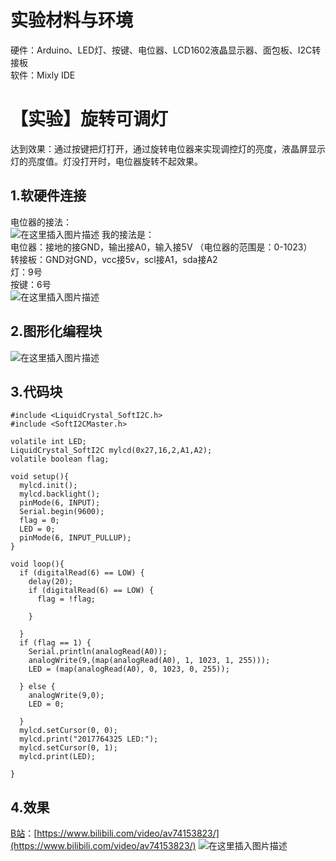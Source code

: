 # 实验材料与环境
硬件：Arduino、LED灯、按键、电位器、LCD1602液晶显示器、面包板、I2C转接板  
软件：Mixly IDE  

# 【实验】旋转可调灯
达到效果：通过按键把灯打开，通过旋转电位器来实现调控灯的亮度，液晶屏显示灯的亮度值。灯没打开时，电位器旋转不起效果。  
## 1.软硬件连接
电位器的接法：  
![在这里插入图片描述](https://img-blog.csdnimg.cn/20191101184720909.jpg?x-oss-process=image/watermark,type_ZmFuZ3poZW5naGVpdGk,shadow_10,text_aHR0cHM6Ly9ibG9nLmNzZG4ubmV0L3FxXzQyNzY3NjQ3,size_16,color_FFFFFF,t_70)
我的接法是：  
电位器：接地的接GND，输出接A0，输入接5V  （电位器的范围是：0-1023）  
转接板：GND对GND，vcc接5v，scl接A1，sda接A2  
灯：9号  
按键：6号  
![在这里插入图片描述](https://img-blog.csdnimg.cn/20191101184704476.jpg?x-oss-process=image/watermark,type_ZmFuZ3poZW5naGVpdGk,shadow_10,text_aHR0cHM6Ly9ibG9nLmNzZG4ubmV0L3FxXzQyNzY3NjQ3,size_16,color_FFFFFF,t_70)
## 2.图形化编程块
![在这里插入图片描述](https://img-blog.csdnimg.cn/20191101181516248.PNG?x-oss-process=image/watermark,type_ZmFuZ3poZW5naGVpdGk,shadow_10,text_aHR0cHM6Ly9ibG9nLmNzZG4ubmV0L3FxXzQyNzY3NjQ3,size_16,color_FFFFFF,t_70)
## 3.代码块

```
#include <LiquidCrystal_SoftI2C.h>
#include <SoftI2CMaster.h>

volatile int LED;
LiquidCrystal_SoftI2C mylcd(0x27,16,2,A1,A2);
volatile boolean flag;

void setup(){
  mylcd.init();
  mylcd.backlight();
  pinMode(6, INPUT);
  Serial.begin(9600);
  flag = 0;
  LED = 0;
  pinMode(6, INPUT_PULLUP);
}

void loop(){
  if (digitalRead(6) == LOW) {
    delay(20);
    if (digitalRead(6) == LOW) {
      flag = !flag;

    }

  }
  if (flag == 1) {
    Serial.println(analogRead(A0));
    analogWrite(9,(map(analogRead(A0), 1, 1023, 1, 255)));
    LED = (map(analogRead(A0), 0, 1023, 0, 255));

  } else {
    analogWrite(9,0);
    LED = 0;

  }
  mylcd.setCursor(0, 0);
  mylcd.print("2017764325 LED:");
  mylcd.setCursor(0, 1);
  mylcd.print(LED);

}
```

## 4.效果
[B站](https://www.bilibili.com/video/av74153823/)：[https://www.bilibili.com/video/av74153823/](https://www.bilibili.com/video/av74153823/)
![在这里插入图片描述](https://img-blog.csdnimg.cn/20191101185252789.jpg?x-oss-process=image/watermark,type_ZmFuZ3poZW5naGVpdGk,shadow_10,text_aHR0cHM6Ly9ibG9nLmNzZG4ubmV0L3FxXzQyNzY3NjQ3,size_16,color_FFFFFF,t_70)
